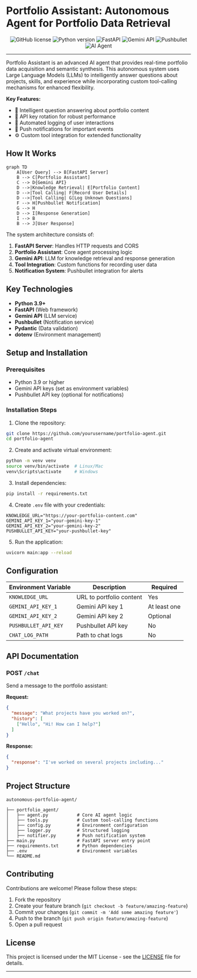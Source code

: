 # Portfolio Assistant: Autonomous Agent for Portfolio Data Retrieval

<div align="center">
  
![GitHub license](https://img.shields.io/badge/license-MIT-blue.svg)
![Python version](https://img.shields.io/badge/python-3.9%2B-blue)
![FastAPI](https://img.shields.io/badge/Framework-FastAPI-green)
![Gemini API](https://img.shields.io/badge/Powered%20by-Gemini%20API-orange)
![Pushbullet](https://img.shields.io/badge/Notifications-Pushbullet-lightgrey)
![AI Agent](https://img.shields.io/badge/Type-Autonomous%20Agent-ff69b4)

</div>

--- 


Portfolio Assistant is an advanced AI agent that provides real-time portfolio data acquisition and semantic synthesis. This autonomous system uses Large Language Models (LLMs) to intelligently answer questions about projects, skills, and experience while incorporating custom tool-calling mechanisms for enhanced flexibility.


**Key Features:**
- 🧠 Intelligent question answering about portfolio content
- 🔄 API key rotation for robust performance
- 📝 Automated logging of user interactions
- 📱 Push notifications for important events
- ⚙️ Custom tool integration for extended functionality

## How It Works

```mermaid
graph TD
    A[User Query] --> B[FastAPI Server]
    B --> C[Portfolio Assistant]
    C --> D{Gemini API}
    D -->|Knowledge Retrieval| E[Portfolio Content]
    D -->|Tool Calling| F[Record User Details]
    D -->|Tool Calling| G[Log Unknown Questions]
    F --> H[Pushbullet Notification]
    G --> H
    D --> I[Response Generation]
    I --> B
    B --> J[User Response]
```

The system architecture consists of:

1. **FastAPI Server**: Handles HTTP requests and CORS
2. **Portfolio Assistant**: Core agent processing logic
3. **Gemini API**: LLM for knowledge retrieval and response generation
4. **Tool Integration**: Custom functions for recording user data
5. **Notification System**: Pushbullet integration for alerts

## Key Technologies

- **Python 3.9+**
- **FastAPI** (Web framework)
- **Gemini API** (LLM service)
- **Pushbullet** (Notification service)
- **Pydantic** (Data validation)
- **dotenv** (Environment management)

## Setup and Installation

### Prerequisites
- Python 3.9 or higher
- Gemini API keys (set as environment variables)
- Pushbullet API key (optional for notifications)

### Installation Steps

1. Clone the repository:
```bash
git clone https://github.com/yourusername/portfolio-agent.git
cd portfolio-agent
```

2. Create and activate virtual environment:
```bash
python -m venv venv
source venv/bin/activate  # Linux/Mac
venv\Scripts\activate     # Windows
```

3. Install dependencies:
```bash
pip install -r requirements.txt
```

4. Create `.env` file with your credentials:
```env
KNOWLEDGE_URL="https://your-portfolio-content.com"
GEMINI_API_KEY_1="your-gemini-key-1"
GEMINI_API_KEY_2="your-gemini-key-2"
PUSHBULLET_API_KEY="your-pushbullet-key"
```

5. Run the application:
```bash
uvicorn main:app --reload
```

## Configuration

| Environment Variable | Description | Required |
|----------------------|-------------|----------|
| `KNOWLEDGE_URL` | URL to portfolio content | Yes |
| `GEMINI_API_KEY_1` | Gemini API key 1 | At least one |
| `GEMINI_API_KEY_2` | Gemini API key 2 | Optional |
| `PUSHBULLET_API_KEY` | Pushbullet API key | No |
| `CHAT_LOG_PATH` | Path to chat logs | No |

## API Documentation

### POST `/chat`

Send a message to the portfolio assistant:

**Request:**
```json
{
  "message": "What projects have you worked on?",
  "history": [
    ["Hello", "Hi! How can I help?"]
  ]
}
```

**Response:**
```json
{
  "response": "I've worked on several projects including..."
}
```

## Project Structure

```
autonomous-portfolio-agent/

├── portfolio_agent/
│   ├── agent.py           # Core AI agent logic
│   ├── tools.py           # Custom tool-calling functions
│   ├── config.py          # Environment configuration
│   ├── logger.py          # Structured logging
│   ├── notifier.py        # Push notification system
├── main.py                # FastAPI server entry point
├── requirements.txt       # Python dependencies
├── .env                   # Environment variables
└── README.md
```

## Contributing

Contributions are welcome! Please follow these steps:

1. Fork the repository
2. Create your feature branch (`git checkout -b feature/amazing-feature`)
3. Commit your changes (`git commit -m 'Add some amazing feature'`)
4. Push to the branch (`git push origin feature/amazing-feature`)
5. Open a pull request

## License

This project is licensed under the MIT License - see the [LICENSE](LICENSE) file for details.

---
